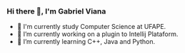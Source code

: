 ### Hi there 👋, I'm Gabriel Viana

- :blue_book: I'm currently study Computer Science at UFAPE.
- 🔭 I’m currently working on a plugin to Intellij Plataform.
- 🌱 I’m currently learning C++, Java and Python.
<!--
**vngabriel/vngabriel** is a ✨ _special_ ✨ repository because its `README.md` (this file) appears on your GitHub profile.

Here are some ideas to get you started:

- 👯 I’m looking to collaborate on ...
- 🤔 I’m looking for help with ...
- 💬 Ask me about ...
- 📫 How to reach me: ...
- 😄 Pronouns: ...
- ⚡ Fun fact: ...
-->
